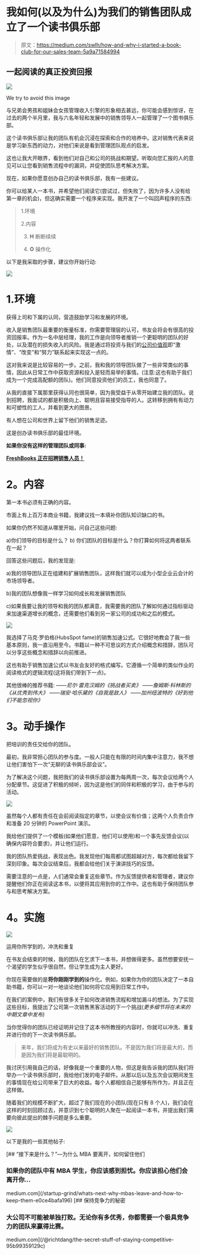 # 我如何(以及为什么)为我们的销售团队成立了一个读书俱乐部

> 原文：<https://medium.com/swlh/how-and-why-i-started-a-book-club-for-our-sales-team-5a9a71584994>

## 一起阅读的真正投资回报

![](img/3e16a15da90e0e42016103b9699bf71d.png)

We try to avoid this image

与兄弟会男孩和姐妹会女孩管理收入引擎的形象相去甚远，你可能会感到惊讶，在过去的两个半月里，我与六名年轻和发展中的销售领导人一起管理了一个图书俱乐部。

这个读书俱乐部让我的团队有机会沉浸在探索和合作的培养中。这对销售代表来说是学习新东西的动力，对他们来说是看到管理团队观点的启发。

这也让我大开眼界，看到他们对自己和公司的挑战和期望。听取向您汇报的人的意见可以让您看到销售流程中的漏洞，并促使团队思考解决方案。

现在，如果你愿意创办自己的读书俱乐部，我有一些建议。

你可以给某人一本书，并希望他们阅读它(尝试过，但失败了，因为许多人没有给第一章的机会)，但这确实需要一个程序来实现。我开发了一个叫回声程序的东西:

> 1.环境
> 
> 2.内容
> 
> 3. **H** 断断续续
> 
> 4. **O** 操作化

以下是我采取的步骤，建议你开始行动:

![](img/8d992228beca2033a08728be35cdc524.png)

# 1.环境

获得上司和下属的认同，营造鼓励学习和发展的环境。

收入是销售团队最重要的衡量标准，你需要管理层的认可，书友会将会有很高的投资回报率。作为一名中层经理，我的工作是向领导者推销一个更聪明的团队的好处，以及潜在的损失收入的风险。我是通过将投资与我们的[公司价值观](https://www.freshbooks.com/press/releases/freshbooks-recognized-as-one-of-canada-s-top-small-and-medium-employers)即“激情”、“改变”和“努力”联系起来实现这一点的。

这对我来说是比较容易的一步。之前，我和我的领导团队做了一些非常类似的事情，因此从日常工作中获取资源和投入是轻而易举的事情。(注意:这也有助于我们成为一个完成高配额的团队)。他们同意投资他们的员工，我也同意了。

从我的直接下属那里获得认同也很简单，因为我受益于从零开始建立我的团队。说到招聘，我面试的都是积极向上、聪明且容易接受指导的人。这转移到拥有有动力和可塑性的工人，并看到更大的图景。

有人想在公司和世界上留下他们的销售足迹。

这是创办读书俱乐部的最佳环境。

**如果你没有这样的管理团队或同事:**

[**FreshBooks 正在招聘销售人员！**](https://www.freshbooks.com/careers)

# **2。内容**

第一本书必须有正确的内容。

市面上有上百万本商业书籍，我建议找一本填补你团队知识缺口的书。

如果你仍然不知道从哪里开始，问自己这些问题:

a)你们领导的目标是什么？
b) 你们团队的目标是什么？你打算如何将这两者联系在一起？

回答这些问题后，我的发现是:

a)我的领导团队正在组建和扩展销售团队，这样我们就可以成为小型企业云会计的市场领导者。

b)我的团队想像我一样学习如何成长和发展销售团队

c)如果我要让我的领导和我的团队都满意，我需要我的团队了解如何通过指标驱动来加速渠道增长的概念，还需要他们看到另一家公司的成功和之后的模式。

![](img/73da5e4889b30a03d51ce4b31a475174.png)

我选择了马克·罗伯格(HubsSpot fame)的销售加速公式。它很好地教会了我一些基本原则，我一直沿用至今。书籍以一种不可思议的方式介绍概念和措辞，团队可以分享这些概念和措辞以向前推进。

这也有助于销售加速公式以书友会友好的格式编写。它遵循一个简单的类似作业的阅读格式的逻辑流程(这将我们带到下一点)。

其他很棒的推荐书籍:
——*尼尔·雷克汉姆的《挑战者买卖》
——詹姆斯·科林斯的《从优秀到伟大》
——瑞安·哈乐黛的《自我是敌人》
——加州纽波特的《好到他们不能忽视你》*

# **3。动手操作**

把培训的责任交给你的团队。

最初，我非常担心团队的参与度。一般人只能在有限的时间内集中注意力，我不想让他们害怕下一次“无聊的读书俱乐部会议”。

为了解决这个问题，我把我们的读书俱乐部设置为每两周一次，每次会议给两个人分配章节。这促进了积极的倾听，因为这是他们的同伴和积极的学习，由于参与的活动。

![](img/0fe7598b2805351735e7ecd82ca2cb19.png)

虽然每个人都有责任在会前阅读指定的章节，以使会议有价值；这两个人负责合作和准备 20 分钟的 PowerPoint 演示。

我给他们提供了一个模板(如果他们愿意，他们可以使用)和一个事先反馈会议(以确保内容符合要求)，并让他们运行。

我的团队热爱挑战，表现出色。我发现他们每周都试图超越对方，每次都给我留下深刻印象。每次会议结束后，我都会给他们关于演讲技巧的反馈。

需要注意的一点是，人们通常会重复这些章节。作为反馈提供者和管理者，建议你提醒他们你正在阅读这本书，以便将其应用到你的工作中。这也有助于保持团队参与和思考解决方案。

# **4。实施**

![](img/f8a0cb9900030a5e30797e0ff7ccc4d5.png)

运用你所学到的，冲洗和重复

在书友会结束的时候，我的团队在乞求下一本书，并想做得更多。虽然想要安抚一个渴望的学生似乎很自然，但让学生成为主人更好。

你现在需要做的是**将你刚刚学到的**操作化。例如，如果你为你的团队决定了一本自助书籍，你可以一对一地谈论他们如何将它应用到日常工作中。

在我们的案例中，我们有很多关于如何改进销售流程和增加漏斗的想法。为了实现这些目标，我提出了公司第一次销售黑客活动的下一个挑战(*更多细节将在未来的中期文章中发布)*

当你觉得你的团队已经证明并记住了这本书所教授的内容时，你就可以冲洗、重复并进行你的下一次读书俱乐部。

> 来年，我们将成为有史以来最好的销售团队。不是因为我们将是最大的，而是因为我们将是最聪明的。

我讨厌引用我自己的话，好像我是一个重要的人物，但这是我告诉我的团队我们将举办一个读书俱乐部时，我给他们发的电子邮件。从那以后以及五次会议期间发生的事情现在给公司带来了巨大的收益。每个人都相信自己能够有所作为，并且正在这样做。

随着我们的规模不断扩大，超过了我们现在的小团队(现在只有 8 个人)，我们会在这样的时刻回顾过去，并意识到七个聪明的人聚在一起阅读一本书，并提出我们需要向彼此提出的棘手问题是多么重要。

![](img/e537592b9afcfe6e47bc21426f7c864c.png)

以下是我的一些其他帖子:

[](/startup-grind/whats-next-why-mbas-leave-and-how-to-keep-them-e0ce4bafa196) [## “接下来是什么？”—为什么 MBA 要离开，如何留住他们

### 如果你的团队中有 MBA 学生，你应该感到担忧。你应该担心他们会离开你…

medium.com](/startup-grind/whats-next-why-mbas-leave-and-how-to-keep-them-e0ce4bafa196) [](/@richtdang/the-secret-stuff-of-staying-competitive-95b99359129c) [## 保持竞争力的秘密

### 大公司不可能被单独打败。无论你有多优秀，你都需要一个极具竞争力的团队来赢得比赛。

medium.com](/@richtdang/the-secret-stuff-of-staying-competitive-95b99359129c)